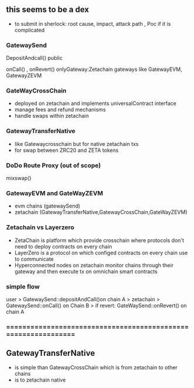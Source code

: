 ## this seems to be a dex
- to submit in sherlock: root cause, impact, attack path , Poc if it is complicated
### GatewaySend 
DepositAndcall() public

onCall() , onRevert() onlyGateway:Zetachain gateways like GatewayEVM, GatewayZEVM

### GateWayCrossChain 
- deployed on zetachain and implements universalContract interface
- manage fees and refund mechanisms
- handle swaps within zetachain

### GatewayTransferNative
- like Gatewaycrosschain but for native zetachain txs
- for swap between ZRC20 and ZETA tokens

### DoDo Route Proxy (out of scope)
mixswap()

### GatewayEVM and GateWayZEVM
- evm chains (gatewaySend) 
- zetachain (GatewayTransferNative,GatewayCrossChain,GateWayZEVM)



### Zetachain vs Layerzero
- ZetaChain is platform which provide crosschain where protocols don't need to deploy contracts on every chain
- LayerZero is a protocol on which configed contracts on every chain use to communicate
- Hyperconnected nodes on zetachain monitor chains through their gateway and then execute tx on omnichain smart contracts


### simple flow
user > GatewaySend::depositAndCall()on chain A > zetachain > GatewaySend::onCall() on Chain B > if revert: GateWaySend::onRevert() on chain A

### ==============================================================
## GatewayTransferNative 
- is simple than GatewayCrossChain which is from zetachain to other chains
- is to zetachain native